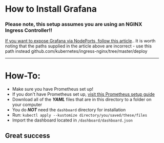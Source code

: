 # How to Install Grafana

### Please note, this setup assumes you are using an NGINX Ingress Controller!! 

[If you want to expose Grafana via NodePorts, follow this article](https://kubernetes.github.io/ingress-nginx/user-guide/monitoring/).. It is worth noting that the paths supplied in the article above are incorrect - use this path instead github.com/kubernetes/ingress-nginx/tree/master/deploy

---

# How-To:

- Make sure you have Prometheus set up!
- If you don't have Prometheus set up, [visit this Prometheus setup guide](https://github.com/oze4/digitalocean-kubernetes/tree/master/prometheus)
- Download all of the ***YAML*** files that are in this directory to a folder on your computer
- You do ***NOT*** need the `dashboard` directory for installation
- Run: `kubectl apply --kustomize directory/you/saved/these/files`
- Import the dashboard located in `/dashboard/dashboard.json`

## Great success
